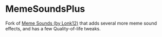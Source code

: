 # MemeSoundsPlus

Fork of [Meme Sounds (by Lonk12)](https://github.com/Lonk12/BetterDiscordPlugins/tree/main/MemeSounds) that adds several more meme sound effects, and has a few Quality-of-life tweaks.
